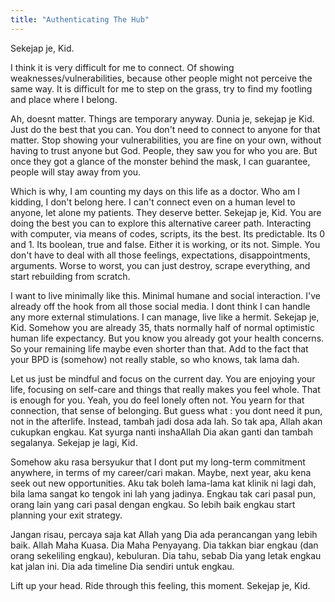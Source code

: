 ```yaml
---
title: "Authenticating The Hub"
---
```


Sekejap je, Kid.

I think it is very difficult for me to connect. Of showing weaknesses/vulnerabilities, because other people might not perceive the same way. It is difficult for me to step on the grass, try to find my footling and place where I belong. 

Ah, doesnt matter. Things are temporary anyway. Dunia je, sekejap je Kid. Just do the best that you can. You don't need to connect to anyone for that matter. Stop showing your vulnerabilities, you are fine on your own, without having to trust anyone but God. People, they saw you for who you are. But once they got a glance of the monster behind the mask, I can guarantee, people will stay away from you. 

Which is why, I am counting my days on this life as a doctor. Who am I kidding, I don't belong here. I can't connect even on a human level to anyone, let alone my patients. They deserve better. Sekejap je, Kid. You are doing the best you can to explore this alternative career path. Interacting with computer, via means of codes, scripts, its the best. Its predictable. Its 0 and 1. Its boolean, true and false. Either it is working, or its not. Simple. You don't have to deal with all those feelings, expectations, disappointments, arguments. Worse to worst, you can just destroy, scrape everything, and start rebuilding from scratch.

I want to live minimally like this. Minimal humane and social interaction. I've already off the hook from all those social media. I dont think I can handle any more external stimulations. I can manage, live like a hermit. Sekejap je, Kid. Somehow you are already 35, thats normally half of normal optimistic human life expectancy. But you know you already got your health concerns. So your remaining life maybe even shorter than that. Add to the fact that your BPD is (somehow) not really stable, so who knows, tak lama dah. 

Let us just be mindful and focus on the current day. You are enjoying your life, focusing on self-care and things that really makes you feel whole. That is enough for you. Yeah, you do feel lonely often not. You yearn for that connection, that sense of belonging. But guess what : you dont need it pun, not in the afterlife. Instead, tambah jadi dosa ada lah. So tak apa, Allah akan cukupkan engkau. Kat syurga nanti inshaAllah Dia akan ganti dan tambah segalanya. Sekejap je lagi, Kid.

Somehow aku rasa bersyukur that I dont put my long-term commitment anywhere, in terms of my career/cari makan. Maybe, next year, aku kena seek out new opportunities. Aku tak boleh lama-lama kat klinik ni lagi dah, bila lama sangat ko tengok ini lah yang jadinya. Engkau tak cari pasal pun, orang lain yang cari pasal dengan engkau. So lebih baik engkau start planning your exit strategy.

Jangan risau, percaya saja kat Allah yang Dia ada perancangan yang lebih baik. Allah Maha Kuasa. Dia Maha Penyayang. Dia takkan biar engkau (dan orang sekeliling engkau), kebuluran. Dia tahu, sebab Dia yang letak engkau kat jalan ini. Dia ada timeline Dia sendiri untuk engkau.

Lift up your head. Ride through this feeling, this moment. Sekejap je, Kid. 

